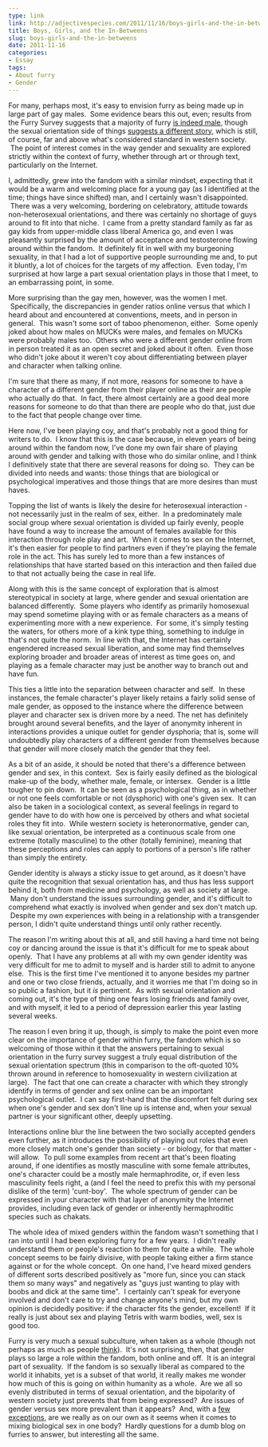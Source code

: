 ```yaml
---
type: link
link: http://adjectivespecies.com/2011/11/16/boys-girls-and-the-in-betweens/
title: Boys, Girls, and the In-Betweens
slug: boys-girls-and-the-in-betweens
date: 2011-11-16
categories:
- Essay
tags:
- About furry
- Gender
---
```


For many, perhaps most, it's easy to envision furry as being made up in large
part of gay males.  Some evidence bears this out, even; results from the Furry
Survey suggests that a majority of furry [is indeed
male](http://vis.adjectivespeces.com/furrysurvey/sexGender.shtml), though the
sexual orientation side of things [suggests a different
story](http://vis.adjectivespeces.com/furrysurvey/orientation.shtml), which is
still, of course, far and above what's considered standard in western society.
 The point of interest comes in the way gender and sexuality are explored
strictly within the context of furry, whether through art or through text,
particularly on the Internet.<!--more-->

I, admittedly, grew into the fandom with a similar mindset, expecting that it
would be a warm and welcoming place for a young gay (as I identified at the
time; things have since shifted) man, and I certainly wasn't disappointed.
 There was a very welcoming, bordering on celebratory, attitude towards
non-heterosexual orientations, and there was certainly no shortage of guys
around to fit into that niche.  I came from a pretty standard family as far as
gay kids from upper-middle class liberal America go, and even I was pleasantly
surprised by the amount of acceptance and testosterone flowing around within the
fandom.  It definitely fit in well with my burgeoning sexuality, in that I had a
lot of supportive people surrounding me and, to put it bluntly, a lot of choices
for the targets of my affection.  Even today, I'm surprised at how large a part
sexual orientation plays in those that I meet, to an embarrassing point, in
some.

More surprising than the gay men, however, was the women I met.  Specifically,
the discrepancies in gender ratios online versus that which I heard about and
encountered at conventions, meets, and in person in general.  This wasn't some
sort of taboo phenomenon, either.  Some openly joked about how males on MUCKs
were males, and females on MUCKs were probably males too.  Others who were a
different gender online from in person treated it as an open secret and joked
about it often.  Even those who didn't joke about it weren't coy about
differentiating between player and character when talking online.

I'm sure that there as many, if not more, reasons for someone to have a
character of a different gender from their player online as their are people who
actually do that.  In fact, there almost certainly are a good deal more reasons
for someone to do that than there are people who do that, just due to the fact
that people change over time.

Here now, I've been playing coy, and that's probably not a good thing for
writers to do.  I know that this is the case because, in eleven years of being
around within the fandom now, I've done my own fair share of playing around with
gender and talking with those who do similar online, and I think I definitively
state that there are several reasons for doing so.  They can be divided into
needs and wants: those things that are biological or psychological imperatives
and those things that are more desires than must haves.

Topping the list of wants is likely the desire for heterosexual interaction -
not necessarily just in the realm of sex, either.  In a predominately male
social group where sexual orientation is divided up fairly evenly, people have
found a way to increase the amount of females available for this interaction
through role play and art.  When it comes to sex on the Internet, it's then
easier for people to find partners even if they're playing the female role in
the act. This has surely led to more than a few instances of relationships that
have started based on this interaction and then failed due to that not actually
being the case in real life.

Along with this is the same concept of exploration that is almost stereotypical
in society at large, where gender and sexual orientation are balanced
differently.  Some players who identify as primarily homosexual may spend
sometime playing with or as female characters as a means of experimenting more
with a new experience.  For some, it's simply testing the waters, for others
more of a kink type thing, something to indulge in that's not quite the norm.
 In line with that, the Internet has certainly engendered increased sexual
liberation, and some may find themselves exploring broader and broader areas of
interest as time goes on, and playing as a female character may just be another
way to branch out and have fun.

This ties a little into the separation between character and self.  In these
instances, the female character's player likely retains a fairly solid sense of
male gender, as opposed to the instance where the difference between player and
character sex is driven more by a need. The net has definitely brought around
several benefits, and the layer of anonymity inherent in interactions provides a
unique outlet for gender dysphoria; that is, some will undoubtedly play
characters of a different gender from themselves because that gender will more
closely match the gender that they feel.

As a bit of an aside, it should be noted that there's a difference between
gender and sex, in this context.  Sex is fairly easily defined as the biological
make-up of the body, whether male, female, or intersex.  Gender is a little
tougher to pin down.  It can be seen as a psychological thing, as in whether or
not one feels comfortable or not (dysphoric) with one's given sex.  It can also
be taken in a sociological context, as several feelings in regard to gender have
to do with how one is perceived by others and what societal roles they fit into.
 While western society is heteronormative, gender can, like sexual orientation,
be interpreted as a continuous scale from one extreme (totally masculine) to the
other (totally feminine), meaning that these perceptions and roles can apply to
portions of a person's life rather than simply the entirety.

Gender identity is always a sticky issue to get around, as it doesn't have quite
the recognition that sexual orientation has, and thus has less support behind
it, both from medicine and psychology, as well as society at large.  Many don't
understand the issues surrounding gender, and it's difficult to comprehend what
exactly is involved when gender and sex don't match up.  Despite my own
experiences with being in a relationship with a transgender person, I didn't
quite understand things until only rather recently.

The reason I'm writing about this at all, and still having a hard time not being
coy or dancing around the issue is that it's difficult for me to speak about
openly.  That I have any problems at all with my own gender identity was very
difficult for me to admit to myself and is harder still to admit to anyone else.
 This is the first time I've mentioned it to anyone besides my partner and one
or two close friends, actually, and it worries me that I'm doing so in so public
a fashion, but it *is* pertinent.  As with sexual orientation and coming out,
it's the type of thing one fears losing friends and family over, and with
myself, it led to a period of depression earlier this year lasting several
weeks.

The reason I even bring it up, though, is simply to make the point even more
clear on the importance of gender within furry, the fandom which is so welcoming
of those within it that the answers pertaining to sexual orientation in the
furry survey suggest a truly equal distribution of the sexual orientation
spectrum (this in comparison to the oft-quoted 10% thrown around in reference to
homosexuality in western civilization at large).  The fact that one can create a
character with which they strongly identify in terms of gender and sex online
can be an important psychological outlet.  I can say first-hand that the
discomfort felt during sex when one's gender and sex don't line up is intense
and, when your sexual partner is your significant other, deeply upsetting.

Interactions online blur the line between the two socially accepted genders even
further, as it introduces the possibility of playing out roles that even more
closely match one's gender than society - or biology, for that matter - will
allow.  To pull some examples from recent art that's been floating around, if
one identifies as mostly masculine with some female attributes, one's character
could be a mostly male hermaphrodite, or, if even less masculinity feels right,
a (and I feel the need to prefix this with my personal dislike of the term)
'cunt-boy'.  The whole spectrum of gender can be expressed in your character
with that layer of anonymity the Internet provides, including even lack of
gender or inherently hermaphroditic species such as chakats.

The whole idea of mixed genders within the fandom wasn't something that I ran
into until I had been exploring furry for a few years.  I didn't really
understand them or people's reaction to them for quite a while.  The whole
concept seems to be fairly divisive, with people taking either a firm stance
against or for the whole concept.  On one hand, I've heard mixed genders of
different sorts described positively as "more fun, since you can stack them so
many ways" and negatively as "guys just wanting to play with boobs and dick at
the same time".  I certainly can't speak for everyone involved and don't care to
try and change anyone's mind, but my own opinion is decidedly positive: if the
character fits the gender, excellent!  If it really is just about sex and
playing Tetris with warm bodies, well, sex is good too.

Furry is very much a sexual subculture, when taken as a whole (though not
perhaps as much as
people [think](http://vis.adjectivespeces.com/furrysurvey/sexImportance.shtml)).
 It's not surprising, then, that gender plays so large a role within the fandom,
both online and off.  It is an integral part of sexuality.  If the fandom is so
sexually liberal as compared to the world it inhabits, yet is a subset of that
world, it really makes me wonder how much of this is going on within humanity as
a whole.  Are we all so evenly distributed in terms of sexual orientation, and
the bipolarity of western society just prevents that from being expressed?  Are
issues of gender versus sex more prevalent than it appears?  And, with a
[few](http://en.wikipedia.org/wiki/Two-spirited)
[exceptions](http://en.wikipedia.org/wiki/Third_gender), are we really as on our
own as it seems when it comes to mixing biological sex in one body?   Hardly
questions for a dumb blog on furries to answer, but interesting all the same.
